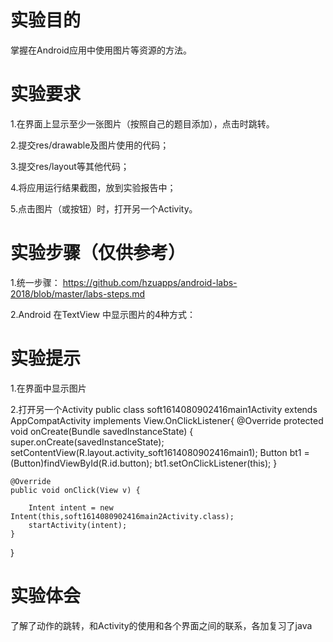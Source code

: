 # 实验目的
掌握在Android应用中使用图片等资源的方法。
# 实验要求
1.在界面上显示至少一张图片（按照自己的题目添加），点击时跳转。

2.提交res/drawable及图片使用的代码；

3.提交res/layout等其他代码；

4.将应用运行结果截图，放到实验报告中；

5.点击图片（或按钮）时，打开另一个Activity。
# 实验步骤（仅供参考）
1.统一步骤：
https://github.com/hzuapps/android-labs-2018/blob/master/labs-steps.md

2.Android 在TextView 中显示图片的4种方式：

# 实验提示
1.在界面中显示图片
    <TextView
        android:id="@+id/textview-01"
        android:layout_width="wrap_content"
        android:layout_height="wrap_content"
        android:drawableTop="@drawable/plusicon"
        android:text="hello_world" />

2.打开另一个Activity
public class soft1614080902416main1Activity extends AppCompatActivity implements View.OnClickListener{
    @Override
    protected void onCreate(Bundle savedInstanceState) {
        super.onCreate(savedInstanceState);
        setContentView(R.layout.activity_soft1614080902416main1);
        Button bt1 = (Button)findViewById(R.id.button);
        bt1.setOnClickListener(this);
    }

    @Override
    public void onClick(View v) {

        Intent intent = new Intent(this,soft1614080902416main2Activity.class);
        startActivity(intent);
    }
}

# 实验体会
了解了动作的跳转，和Activity的使用和各个界面之间的联系，各加复习了java
